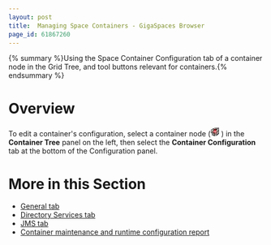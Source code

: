 ```yaml
---
layout: post
title:  Managing Space Containers - GigaSpaces Browser
page_id: 61867260
---
```


{% summary %}Using the Space Container Configuration tab of a container node in the Grid Tree, and tool buttons relevant for containers.{% endsummary %}

# Overview

To edit a container's configuration, select a container node (![IMG501.jpg](/attachment_files/IMG501.jpg)) in the **Container Tree** panel on the left, then select the **Container Configuration** tab at the bottom of the Configuration panel.

# More in this Section

- [General tab](./space-container-configuration-general-tab---gigaspaces-browser.html)
- [Directory Services tab](./space-container-configuration-directory-services-tab-gigaspaces-browser.html)
- [JMS tab](./space-container-configuration-jms-tab---gigaspaces-browser.html)
- [Container maintenance and runtime configuration report](./space-container-maintenance---gigaspaces-browser.html)
